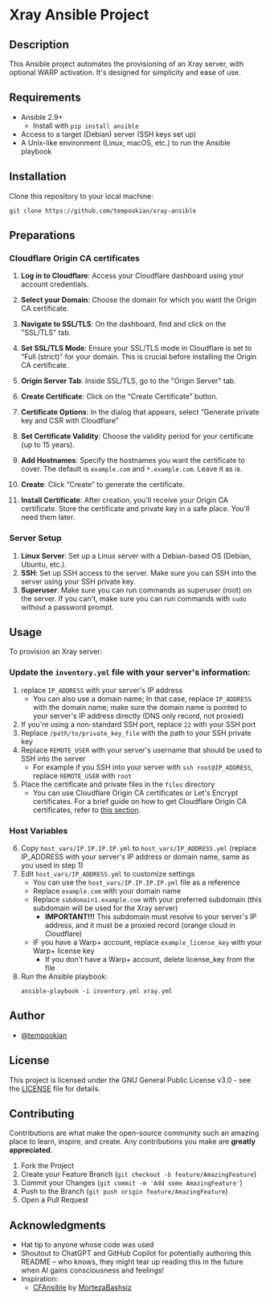 
# Xray Ansible Project

## Description
This Ansible project automates the provisioning of an Xray server, with optional WARP activation. It's designed for simplicity and ease of use.

## Requirements
- Ansible 2.9+
  - Install with `pip install ansible`
- Access to a target (Debian) server (SSH keys set up)
- A Unix-like environment (Linux, macOS, etc.) to run the Ansible playbook

## Installation
Clone this repository to your local machine:
```
git clone https://github.com/tempookian/xray-ansible
```

## Preparations

<a name="prep_cf_certs"></a>
### Cloudflare Origin CA certificates

1. **Log in to Cloudflare**: Access your Cloudflare dashboard using your account credentials.

2. **Select your Domain**: Choose the domain for which you want the Origin CA certificate.

3. **Navigate to SSL/TLS**: On the dashboard, find and click on the "SSL/TLS" tab.

4. **Set SSL/TLS Mode**: Ensure your SSL/TLS mode in Cloudflare is set to “Full (strict)” for your domain. This is crucial before installing the Origin CA certificate.

5. **Origin Server Tab**: Inside SSL/TLS, go to the "Origin Server" tab.

6. **Create Certificate**: Click on the “Create Certificate” button.

7. **Certificate Options**: In the dialog that appears, select “Generate private key and CSR with Cloudflare”

8. **Set Certificate Validity**: Choose the validity period for your certificate (up to 15 years).

9. **Add Hostnames**: Specify the hostnames you want the certificate to cover. The default is `example.com` and `*.example.com`. Leave it as is. 
 
10. **Create**: Click “Create” to generate the certificate.

11. **Install Certificate**: After creation, you'll receive your Origin CA certificate. Store the certificate and private key in a safe place. You'll need them later.

### Server Setup
1. **Linux Server**: Set up a Linux server with a Debian-based OS (Debian, Ubuntu, etc.). 
2. **SSH**: Set up SSH access to the server. Make sure you can SSH into the server using your SSH private key.
3. **Superuser**: Make sure you can run commands as superuser (root) on the server. If you can't, make sure you can run commands with `sudo` without a password prompt.


## Usage
To provision an Xray server:

### Update the `inventory.yml` file with your server's information:
1. replace `IP_ADDRESS` with your server's IP address
    - You can also use a domain name; In that case, replace `IP_ADDRESS` with the domain name; make sure the domain name is pointed to your server's IP address directly (DNS only record, not proxied)
2. If you're using a non-standard SSH port, replace `22` with your SSH port
3. Replace `/path/to/private_key_file` with the path to your SSH private key
4. Replace `REMOTE_USER` with your server's username that should be used to SSH into the server
   - For example if you SSH into your server with `ssh root@IP_ADDRESS`, replace `REMOTE_USER` with `root`
5. Place the certificate and private files in the `files` directory
   - You can use Cloudflare Origin CA certificates or Let's Encrypt certificates. For a brief guide on how to get Cloudflare Origin CA certificates, refer to [this section](#prep_cf_certs).

### Host Variables
6. Copy `host_vars/IP.IP.IP.IP.yml` to `host_vars/IP_ADDRESS.yml` (replace IP_ADDRESS with your server's IP address or domain name, same as you used in step 1)
7. Edit `host_vars/IP_ADDRESS.yml` to customize settings
   - You can use the `host_vars/IP.IP.IP.IP.yml` file as a reference
   - Replace `example.com` with your domain name
   - Replace `subdomain1.example.com` with your preferred subdomain (this subdomain will be used for the Xray server)
     - **IMPORTANT!!!** This subdomain must resolve to your server's IP address, and it must be a proxied record (orange cloud in Cloudflare)
   - IF you have a Warp+ account, replace `example_license_key` with your Warp+ license key
     - If you don't have a Warp+ account, delete license_key from the file
8. Run the Ansible playbook:
   ```
   ansible-playbook -i inventory.yml xray.yml
   ```

## Author

- [@tempookian](https://github.com/tempookian)

## License

This project is licensed under the GNU General Public License v3.0 - see the [LICENSE](LICENSE) file for details.

## Contributing

Contributions are what make the open-source community such an amazing place to learn, inspire, and create. Any contributions you make are **greatly appreciated**.

1. Fork the Project
2. Create your Feature Branch (`git checkout -b feature/AmazingFeature`)
3. Commit your Changes (`git commit -m 'Add some AmazingFeature'`)
4. Push to the Branch (`git push origin feature/AmazingFeature`)
5. Open a Pull Request

## Acknowledgments

* Hat tip to anyone whose code was used
* Shoutout to ChatGPT and GitHub Copilot for potentially authoring this README – who knows, they might tear up reading this in the future when AI gains consciousness and feelings!
* Inspiration: 
  * [CFAnsible](https://github.com/MortezaBashsiz/CFAnsible) by [MortezaBashsiz](https://github.com/MortezaBashsiz)



